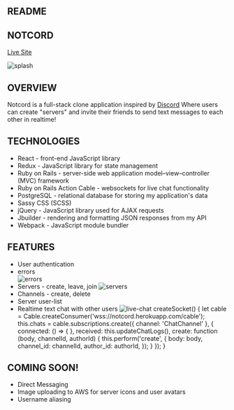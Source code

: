 ## README

## NOTCORD
[Live Site](https://notcord.herokuapp.com/)  
    
![splash](https://i.ibb.co/6r2qyxS/splash.png)

## OVERVIEW
Notcord is a full-stack clone application inspired by [Discord](https://discordapp.com/) Where users can create "servers" and invite their friends to send text messages to each other in realtime!

## TECHNOLOGIES
* React - front-end JavaScript library
* Redux - JavaScript library for state management
* Ruby on Rails - server-side web application model–view–controller (MVC) framework
* Ruby on Rails Action Cable - websockets for live chat functionality
* PostgreSQL - relational database for storing my application's data
* Sassy CSS (SCSS)
* jQuery - JavaScript library used for AJAX requests
* Jbuilder - rendering and formatting JSON responses from my API
* Webpack - JavaScript module bundler

## FEATURES
* User authentication
* errors  
![errors](https://i.ibb.co/Sw90Fpk/custom-errors.png)
* Servers - create, leave, join
![servers](https://i.ibb.co/jv38LX1/create-join-server.png)
* Channels - create, delete
* Server user-list
* Realtime text chat with other users
![live-chat](https://i.ibb.co/2Z55sJQ/notcord-herokuapp-com-5.png)
        createSocket() {
                let cable = Cable.createConsumer('wss://notcord.herokuapp.com/cable');
                this.chats = cable.subscriptions.create({
                    channel: 'ChatChannel'
                }, {
                        connected: () => { },
                        received: this.updateChatLogs(),
                        create: function (body, channelId, authorId) {
                            this.perform('create', {
                                body: body,
                                channel_id: channelId,
                                author_id: authorId,
                            });
                        }
                    });
            }

## COMING SOON!
* Direct Messaging
* Image uploading to AWS for server icons and user avatars
* Username aliasing
